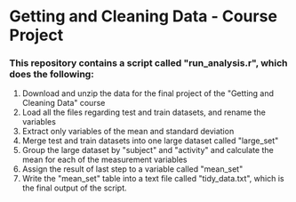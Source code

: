 # Getting and Cleaning Data - Course Project

### This repository contains a script called "run_analysis.r", which does the following:

1. Download and unzip the data for the final project of the "Getting and Cleaning Data" course
2. Load all the files regarding test and train datasets, and rename the variables
3. Extract only variables of the mean and standard deviation
4. Merge test and train datasets into one large dataset called "large_set"
5. Group the large dataset by "subject" and "activity" and calculate the mean for each of the measurement variables
6. Assign the result of last step to a variable called "mean_set"
7. Write the "mean_set" table into a text file called "tidy_data.txt", which is the final output of the script.
